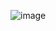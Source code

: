 ![image](https://github.com/Jaiminkapopara/dashbord-l/assets/88267997/136ac9d5-fbee-450e-a7b7-e88f627cdf6c)
